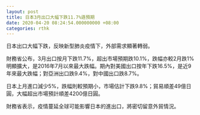 ```yaml
---
layout: post
title: 日本3月出口大幅下跌11.7%遜預期
date: 2020-04-20 08:24:54.000000000 +08:00
categories: rthk
---
```


日本出口大幅下跌，反映新型肺炎疫情下，外部需求顯著轉弱。

財務省公布，3月出口按月下跌11.7%，超出市場預期跌10.1%，跌幅亦較2月跌1%明顯擴大，是2016年7月以來最大跌幅。期內對美國出口按年下跌16.5%，是近9年來最大跌幅；對亞洲出口跌9.4%，對中國出口跌8.7%。

日本上月進口減少5%，跌幅則較預期小，市場估計下跌9.8%；貿易順差49億日圓，大幅超出市場預計順差4200億日圓。

財務省表示，疫情蔓延全球可能影響日本的進出口，將密切留意外貿情況。
